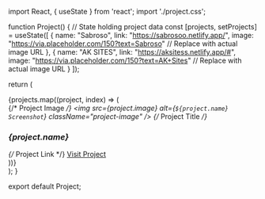 import React, { useState } from 'react';
import './project.css';

function Project() {
  // State holding project data
  const [projects, setProjects] = useState([
    {
      name: "Sabroso",
      link: "https://sabrosoo.netlify.app/",
      image: "https://via.placeholder.com/150?text=Sabroso" // Replace with actual image URL
    },
    {
      name: "AK SITES",
      link: "https://aksitess.netlify.app/#",
      image: "https://via.placeholder.com/150?text=AK+Sites" // Replace with actual image URL
    }
  ]);

  return (
    <div className="project-container">
      {projects.map((project, index) => (
        <div className="project-card" key={index}>
          {/* Project Image */}
          <img
            src={project.image}
            alt={`${project.name} Screenshot`}
            className="project-image"
          />
          {/* Project Title */}
          <h3 className="project-title">{project.name}</h3>
          {/* Project Link */}
          <a
            href={project.link}
            target="_blank"
            rel="noopener noreferrer"
            className="project-link"
          >
            Visit Project
          </a>
        </div>
      ))}
    </div>
  );
}

export default Project;
